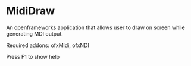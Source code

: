 # MidiDraw
An openframeworks application that allows user to draw on screen while generating MDI output.

Required addons: ofxMidi, ofxNDI

Press F1 to show help
